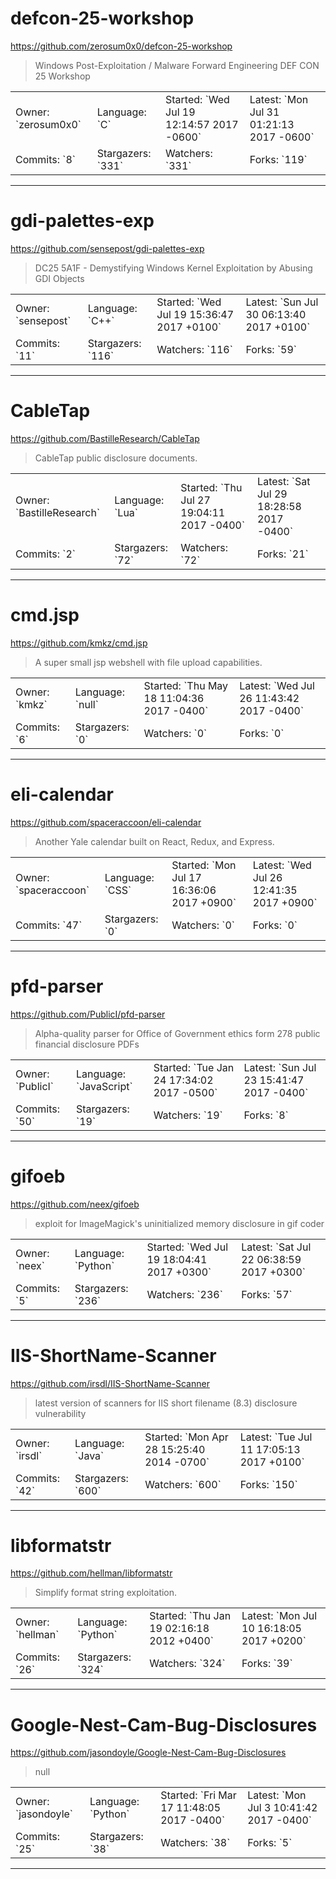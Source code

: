 # defcon-25-workshop

https://github.com/zerosum0x0/defcon-25-workshop
<blockquote>
Windows Post-Exploitation / Malware Forward Engineering DEF CON 25 Workshop
</blockquote>

<table>
<tr><td>Owner: `zerosum0x0`</td>
    <td>Language: `C`</td>
    <td>Started: `Wed Jul 19 12:14:57 2017 -0600`</td>
    <td>Latest: `Mon Jul 31 01:21:13 2017 -0600`</td></tr>
<tr><td>Commits: `8`</td>
    <td>Stargazers: `331`</td>
    <td>Watchers: `331`</td>
    <td>Forks: `119`</td></tr>
</table>

---

# gdi-palettes-exp

https://github.com/sensepost/gdi-palettes-exp
<blockquote>
DC25 5A1F - Demystifying Windows Kernel Exploitation by Abusing GDI Objects
</blockquote>

<table>
<tr><td>Owner: `sensepost`</td>
    <td>Language: `C++`</td>
    <td>Started: `Wed Jul 19 15:36:47 2017 +0100`</td>
    <td>Latest: `Sun Jul 30 06:13:40 2017 +0100`</td></tr>
<tr><td>Commits: `11`</td>
    <td>Stargazers: `116`</td>
    <td>Watchers: `116`</td>
    <td>Forks: `59`</td></tr>
</table>

---

# CableTap

https://github.com/BastilleResearch/CableTap
<blockquote>
CableTap public disclosure documents. 
</blockquote>

<table>
<tr><td>Owner: `BastilleResearch`</td>
    <td>Language: `Lua`</td>
    <td>Started: `Thu Jul 27 19:04:11 2017 -0400`</td>
    <td>Latest: `Sat Jul 29 18:28:58 2017 -0400`</td></tr>
<tr><td>Commits: `2`</td>
    <td>Stargazers: `72`</td>
    <td>Watchers: `72`</td>
    <td>Forks: `21`</td></tr>
</table>

---

# cmd.jsp

https://github.com/kmkz/cmd.jsp
<blockquote>
A super small jsp webshell with file upload capabilities.
</blockquote>

<table>
<tr><td>Owner: `kmkz`</td>
    <td>Language: `null`</td>
    <td>Started: `Thu May 18 11:04:36 2017 -0400`</td>
    <td>Latest: `Wed Jul 26 11:43:42 2017 -0400`</td></tr>
<tr><td>Commits: `6`</td>
    <td>Stargazers: `0`</td>
    <td>Watchers: `0`</td>
    <td>Forks: `0`</td></tr>
</table>

---

# eli-calendar

https://github.com/spaceraccoon/eli-calendar
<blockquote>
Another Yale calendar built on React, Redux, and Express.
</blockquote>

<table>
<tr><td>Owner: `spaceraccoon`</td>
    <td>Language: `CSS`</td>
    <td>Started: `Mon Jul 17 16:36:06 2017 +0900`</td>
    <td>Latest: `Wed Jul 26 12:41:35 2017 +0900`</td></tr>
<tr><td>Commits: `47`</td>
    <td>Stargazers: `0`</td>
    <td>Watchers: `0`</td>
    <td>Forks: `0`</td></tr>
</table>

---

# pfd-parser

https://github.com/PublicI/pfd-parser
<blockquote>
Alpha-quality parser for Office of Government ethics form 278 public financial disclosure PDFs
</blockquote>

<table>
<tr><td>Owner: `PublicI`</td>
    <td>Language: `JavaScript`</td>
    <td>Started: `Tue Jan 24 17:34:02 2017 -0500`</td>
    <td>Latest: `Sun Jul 23 15:41:47 2017 -0400`</td></tr>
<tr><td>Commits: `50`</td>
    <td>Stargazers: `19`</td>
    <td>Watchers: `19`</td>
    <td>Forks: `8`</td></tr>
</table>

---

# gifoeb

https://github.com/neex/gifoeb
<blockquote>
exploit for ImageMagick's uninitialized memory disclosure in gif coder
</blockquote>

<table>
<tr><td>Owner: `neex`</td>
    <td>Language: `Python`</td>
    <td>Started: `Wed Jul 19 18:04:41 2017 +0300`</td>
    <td>Latest: `Sat Jul 22 06:38:59 2017 +0300`</td></tr>
<tr><td>Commits: `5`</td>
    <td>Stargazers: `236`</td>
    <td>Watchers: `236`</td>
    <td>Forks: `57`</td></tr>
</table>

---

# IIS-ShortName-Scanner

https://github.com/irsdl/IIS-ShortName-Scanner
<blockquote>
latest version of scanners for IIS short filename (8.3) disclosure vulnerability
</blockquote>

<table>
<tr><td>Owner: `irsdl`</td>
    <td>Language: `Java`</td>
    <td>Started: `Mon Apr 28 15:25:40 2014 -0700`</td>
    <td>Latest: `Tue Jul 11 17:05:13 2017 +0100`</td></tr>
<tr><td>Commits: `42`</td>
    <td>Stargazers: `600`</td>
    <td>Watchers: `600`</td>
    <td>Forks: `150`</td></tr>
</table>

---

# libformatstr

https://github.com/hellman/libformatstr
<blockquote>
Simplify format string exploitation.
</blockquote>

<table>
<tr><td>Owner: `hellman`</td>
    <td>Language: `Python`</td>
    <td>Started: `Thu Jan 19 02:16:18 2012 +0400`</td>
    <td>Latest: `Mon Jul 10 16:18:05 2017 +0200`</td></tr>
<tr><td>Commits: `26`</td>
    <td>Stargazers: `324`</td>
    <td>Watchers: `324`</td>
    <td>Forks: `39`</td></tr>
</table>

---

# Google-Nest-Cam-Bug-Disclosures

https://github.com/jasondoyle/Google-Nest-Cam-Bug-Disclosures
<blockquote>
null
</blockquote>

<table>
<tr><td>Owner: `jasondoyle`</td>
    <td>Language: `Python`</td>
    <td>Started: `Fri Mar 17 11:48:05 2017 -0400`</td>
    <td>Latest: `Mon Jul 3 10:41:42 2017 -0400`</td></tr>
<tr><td>Commits: `25`</td>
    <td>Stargazers: `38`</td>
    <td>Watchers: `38`</td>
    <td>Forks: `5`</td></tr>
</table>

---

